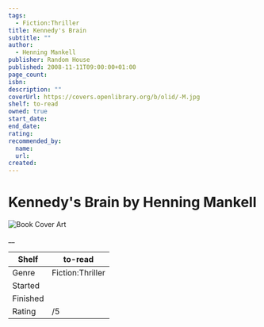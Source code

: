 ```yaml
---
tags:
  - Fiction:Thriller
title: Kennedy's Brain
subtitle: ""
author:
  - Henning Mankell
publisher: Random House
published: 2008-11-11T09:00:00+01:00
page_count:
isbn:
description: ""
coverUrl: https://covers.openlibrary.org/b/olid/-M.jpg
shelf: to-read
owned: true
start_date:
end_date:
rating:
recommended_by:
  name:
  url:
created:
---
```


# Kennedy's Brain by Henning Mankell

![Book Cover Art](https://covers.openlibrary.org/b/olid/-M.jpg)

__

| Shelf | to-read |
| --- | --- |
| Genre | Fiction:Thriller |
| Started |  |
| Finished |  |
| Rating | /5 |

